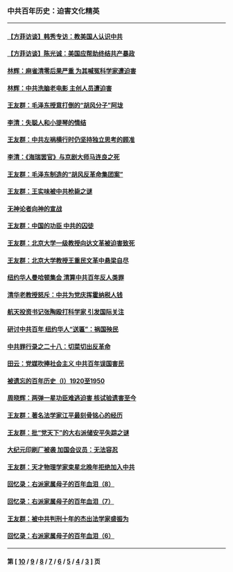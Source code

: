 ### 中共百年历史：迫害文化精英
---
#### [【方菲访谈】韩秀专访：教美国人认识中共](../../pages/nf1176111/n13821310.md?10070430) 
#### [【方菲访谈】陈光诚：美国应帮助终结共产暴政](../../pages/nf1176111/n13759521.md?10070430) 
#### [林辉：麻雀清零后果严重 为其喊冤科学家遭迫害](../../pages/nf1176111/n13746900.md?10070430) 
#### [林辉：中共洗脑老电影 主创人员遭迫害](../../pages/nf1176111/n13699437.md?10070430) 
#### [王友群：毛泽东授意打倒的“胡风分子”阿垅](../../pages/nf1176111/n13592541.md?10070430) 
#### [李清：失聪人和小提琴的情结](../../pages/nf1176111/n13459280.md?10070430) 
#### [王友群：中共左祸横行时仍坚持独立思考的顾准](../../pages/nf1176111/n13444722.md?10070430) 
#### [李清：《海瑞罢官》与京剧大师马连良之死](../../pages/nf1176111/n13412316.md?10070430) 
#### [王友群：毛泽东制造的“胡风反革命集团案”](../../pages/nf1176111/n13324909.md?10070430) 
#### [王友群：王实味被中共枪毙之谜](../../pages/nf1176111/n13307502.md?10070430) 
#### [无神论者向神的宣战](../../pages/nf1176111/n13281535.md?10070430) 
#### [王友群：中国的功臣 中共的囚徒](../../pages/nf1176111/n13291790.md?10070430) 
#### [王友群：北京大学一级教授向达文革被迫害致死](../../pages/nf1176111/n13150966.md?10070430) 
#### [王友群：北京大学教授王重民文革中悬梁自尽](../../pages/nf1176111/n13084645.md?10070430) 
#### [纽约华人曼哈顿集会 清算中共百年反人类罪](../../pages/nf1176111/n13084157.md?10070430) 
#### [清华老教授怒斥：中共为党庆挥霍纳税人钱](../../pages/nf1176111/n13071430.md?10070430) 
#### [航天投资书记张陶殴打科学家 引发国际关注](../../pages/nf1176111/n13069132.md?10070430) 
#### [研讨中共百年 纽约华人“送匾”：祸国殃民](../../pages/nf1176111/n13057367.md?10070430) 
#### [中共罪行录之二十八：切菜切出反革命](../../pages/nf1176111/n13030600.md?10070430) 
#### [田云：党媒吹捧社会主义 中共百年误国害民](../../pages/nf1176111/n13006682.md?10070430) 
#### [被遗忘的百年历史（I）1920至1950](../../pages/nf1176111/n12986411.md?10070430) 
#### [周晓辉：两弹一星功臣难逃迫害 核试验遗害至今](../../pages/nf1176111/n12974997.md?10070430) 
#### [王友群：著名法学家江平最刻骨铭心的经历](../../pages/nf1176111/n12970787.md?10070430) 
#### [王友群：批“党天下”的大右派储安平失踪之谜](../../pages/nf1176111/n12954229.md?10070430) 
#### [大纪元印刷厂被袭 加国会议员：无法容忍](../../pages/nf1176111/n12883028.md?10070430) 
#### [王友群：天才物理学家束星北晚年拒绝加入中共](../../pages/nf1176111/n12792913.md?10070430) 
#### [回忆录：右派家属母子的百年血泪（8）](../../pages/nf1176111/n12706196.md?10070430) 
#### [回忆录：右派家属母子的百年血泪（7）](../../pages/nf1176111/n12706191.md?10070430) 
#### [王友群：被中共判刑十年的杰出法学家盛振为](../../pages/nf1176111/n12706141.md?10070430) 
#### [回忆录：右派家属母子的百年血泪（6）](../../pages/nf1176111/n12698863.md?10070430) 

---
#### 第 [ [10](./10.md?10070430) / [9](./9.md?10070430) / [8](./8.md?10070430) / [7](./7.md?10070430) / [6](./6.md?10070430) / [5](./5.md?10070430) / [4](./4.md?10070430) / [3](./3.md?10070430) ] 页
